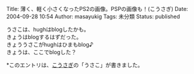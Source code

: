 Title: 薄く、軽く小さくなったPS2の画像。PSPの画像も！(こうさぎ)
Date: 2004-09-28 10:54
Author: masayukig
Tags: 未分類
Status: published

うさこは、hughはblogしたかも。  
きょうはblogするはずだった。  
きょううさこがhughはひまもblog♪  
きょうは、ここでblogした？

\*このエントリは、[こうさぎ](http://cousagi.yomiusa.net/)の「うさこ」が書きました。
